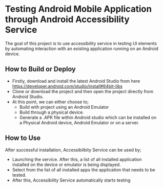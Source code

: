 # Testing Android Mobile Application through Android Accessibility Service
The goal of this project is to use accessibility service in testing UI elements by automating interaction with an existing application running on an Android device.
## How to Build or Deploy
* Firstly, download and install the latest Android Studio from here https://developer.android.com/studio/install#64bit-libs
* Clone or download the project and then open the project directly from Android Studio.
* At this point, we can either choose to;
    * Build with project using an Android Emulator
    * Build through a physical device.
    * Generate a .APK file within Android studio which can be installed on a Physical Android device, Android Emulator or on a       server.
    
## How to Use
After successful installation, Accessibilbity Service can be used by;
* Launching the service. After this, a list of all installed application installed on the device or emulator is being displayed.
* Select from the list of all installed apps the application that needs to be tested.
* After this, Accessibility Service automatically starts testing
